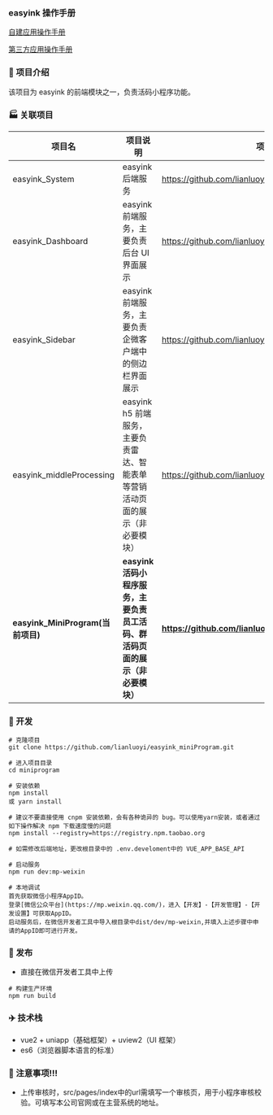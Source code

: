 ### easyink 操作手册

[自建应用操作手册](https://www.yuque.com/docs/share/9217b462-a4c2-4d4a-97cb-48eebf800784?#hsf4v)

[第三方应用操作手册](https://www.yuque.com/docs/share/591b5dff-f705-413e-b167-e8ef72d519bf?#O35E2)

### :rocket: 项目介绍

该项目为 easyink 的前端模块之一，负责活码小程序功能。

### :factory: 关联项目

| 项目名                    | 项目说明                                                                      | 项目地址                                                  |
| ------------------------- | ----------------------------------------------------------------------------- | --------------------------------------------------------- |
| easyink_System            | easyink 后端服务                                                              | https://github.com/lianluoyi/easyink_System.git           |
| easyink_Dashboard         | easyink 前端服务，主要负责后台 UI 界面展示                                    | https://github.com/lianluoyi/easyink_Dashboard.git        |
| easyink_Sidebar           | easyink 前端服务，主要负责企微客户端中的侧边栏界面展示                        | https://github.com/lianluoyi/easyink_Sidebar.git          |
| easyink_middleProcessing           | easyink h5 前端服务，主要负责雷达、智能表单等营销活动页面的展示（非必要模块） | https://github.com/lianluoyi/easyink_middleProcessing.git |
| **easyink_MiniProgram(当前项目)** | **easyink 活码小程序服务，主要负责员工活码、群活码页面的展示（非必要模块）**  | **https://github.com/lianluoyi/easyink_MiniProgram.git**  |

### :checkered_flag: 开发

```
# 克隆项目
git clone https://github.com/lianluoyi/easyink_miniProgram.git

# 进入项目目录
cd miniprogram

# 安装依赖
npm install
或 yarn install

# 建议不要直接使用 cnpm 安装依赖，会有各种诡异的 bug。可以使用yarn安装，或者通过如下操作解决 npm 下载速度慢的问题
npm install --registry=https://registry.npm.taobao.org

# 如需修改后端地址，更改根目录中的 .env.develoment中的 VUE_APP_BASE_API

# 启动服务
npm run dev:mp-weixin

# 本地调试
首先获取微信小程序AppID。
登录[微信公众平台](https://mp.weixin.qq.com/)，进入【开发】-【开发管理】-【开发设置】可获取AppID。
启动服务后，在微信开发者工具中导入根目录中dist/dev/mp-weixin,并填入上述步骤中申请的AppID即可进行开发。
```

### :checkered_flag: 发布

- 直接在微信开发者工具中上传

```
# 构建生产环境
npm run build
```

### :airplane: 技术栈

- vue2 + uniapp（基础框架）+ uview2（UI 框架）
- es6（浏览器脚本语言的标准）

### 🙋 注意事项!!!

- 上传审核时，src/pages/index中的url需填写一个审核页，用于小程序审核校验。可填写本公司官网或在主营系统的地址。
